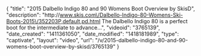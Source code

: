 {
    "title": "2015 Dalbello Indigo 80 and 90 Womens Boot Overview by SkisD",
    "description": "http:\/\/www.skis.com\/Dalbello-Indigo-80-Womens-Ski-Boots-2015\/352203P,default,pd.html The Dalbello Indigo 80 is a perfect boot for the intermediate to advance...",
    "videoid": "3765139",
    "date_created": "1411361050",
    "date_modified": "1418181989",
    "type": "captivate",
    "layout": "video",
    "url": "\/v\/2015-dalbello-indigo-80-and-90-womens-boot-overview-by-skisd\/3765139"
}